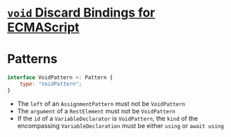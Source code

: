 # [`void` Discard Bindings for ECMAScript](proposal-discard-binding)

# Patterns
```js
interface VoidPattern <: Pattern {
    type: "VoidPattern";
}
```

- The `left` of an `AssignmentPattern` must not be `VoidPattern`
- The `argument` of a `RestElement` must not be `VoidPattern`
- If the `id` of a `VariableDeclarator` is `VoidPattern`, the `kind` of the encompassing `VariableDeclaration` must be either `using` or `await using`

[proposal-discard-biding]: https://github.com/tc39/proposal-discard-binding
